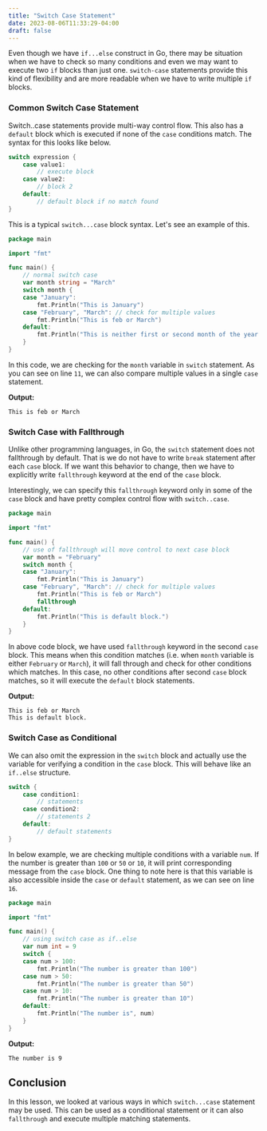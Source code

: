 ```yaml
---
title: "Switch Case Statement"
date: 2023-08-06T11:33:29-04:00
draft: false
---
```


Even though we have `if...else` construct in Go, there may be situation when we have to check so many conditions and even we may want to execute two `if` blocks than just one. `switch-case` statements provide this kind of flexibility and are more readable when we have to write multiple `if` blocks.
<!--more-->

### Common Switch Case Statement

Switch..case statements provide multi-way control flow. This also has a `default` block which is executed if none of the `case` conditions match. The syntax for this looks like below.

```go
switch expression {
    case value1:
        // execute block
    case value2:
        // block 2
    default:
        // default block if no match found
}
```

This is a typical `switch...case` block syntax. Let's see an example of this.

```go
package main

import "fmt"

func main() {
	// normal switch case
	var month string = "March"
	switch month {
	case "January":
		fmt.Println("This is January")
	case "February", "March": // check for multiple values
		fmt.Println("This is feb or March")
	default:
		fmt.Println("This is neither first or second month of the year.")
	}
}
```

In this code, we are checking for the `month` variable in `switch` statement. As you can see on line `11`, we can also compare multiple values in a single `case` statement.

**Output:**
```output{ lineNos=false }
This is feb or March
```

### Switch Case with Fallthrough

Unlike other programming languages, in Go, the `switch` statement does not fallthrough by default. That is we do not have to write `break` statement after each `case` block. If we want this behavior to change, then we have to explicitly write `fallthrough` keyword at the end of the `case` block.

Interestingly, we can specify this `fallthrough` keyword only in some of the `case` block and have pretty complex control flow with `switch..case`.

```go
package main

import "fmt"

func main() {
	// use of fallthrough will move control to next case block
	var month = "February"
	switch month {
	case "January":
		fmt.Println("This is January")
	case "February", "March": // check for multiple values
		fmt.Println("This is feb or March")
		fallthrough
	default:
		fmt.Println("This is default block.")
	}
}
```

In above code block, we have used `fallthrough` keyword in the second `case` block. This means when this condition matches (i.e. when `month` variable is either `February` or `March`), it will fall through and check for other conditions which matches. In this case, no other conditions after second `case` block matches, so it will execute the `default` block statements.

**Output:**
```output{ lineNos=false }
This is feb or March
This is default block.
```

### Switch Case as Conditional

We can also omit the expression in the `switch` block and actually use the variable for verifying a condition in the `case` block. This will behave like an `if..else` structure.

```go
switch {
    case condition1:
        // statements
    case condition2:
        // statements 2
    default:
        // default statements
}
```

In below example, we are checking multiple conditions with a variable `num`. If the number is greater than `100` or `50` or `10`, it will print corresponding message from the `case` block. One thing to note here is that this variable is also accessible inside the `case` or `default` statement, as we can see on line `16`.

```go
package main

import "fmt"

func main() {
	// using switch case as if..else
	var num int = 9
	switch {
	case num > 100:
		fmt.Println("The number is greater than 100")
	case num > 50:
		fmt.Println("The number is greater than 50")
	case num > 10:
		fmt.Println("The number is greater than 10")
	default:
		fmt.Println("The number is", num)
	}
}
```

**Output:**
```output{ lineNos=false }
The number is 9
```

## Conclusion

In this lesson, we looked at various ways in which `switch...case` statement may be used. This can be used as a conditional statement or it can also `fallthrough` and execute multiple matching statements.